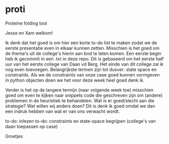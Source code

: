 # proti
Proteine folding tool

Jesse en Xam welkom!

Ik denk dat het goed is om hier een korte to-do list te maken zodat we de eerste presentatie even in elkaar kunnen zetten. Misschien is het goed om de thema's uit de college's hierin aan bod te laten komen. Een eerste begin heb ik gecommit in een .txt in deze repo. Dit is gebaseerd om het eerste half uur van het eerste college van Daan vd Berg. Het einde van dit college zal ik nog even toevoegen. Belangrijkste termen zijn tot dusver: state space en constraints. Als we de constraints van onze case goed kunnen vormgeven in python objecten doen we het voor deze week heel goed denk ik. 

Verder is het op de langere termijn (naar volgende week toe) misschien goed om even te kijken naar snippets code die geschreven zijn om (andere) problemen in de heuristiek te behandelen. Wat is er goed/slecht aan die strategie? Wat willen wij anders doen? Dit is denk ik goed omdat we dan een indruk hebben van wat er van ons verwacht wordt.

to-do: inlezen
to-do: constraints en state-space begrijpen (college's van daan toepassen op case)

Groetjes 

